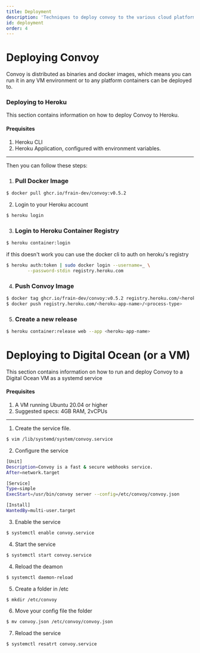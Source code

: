```yaml
---
title: Deployment
description: 'Techniques to deploy convoy to the various cloud platforms'
id: deployment
order: 4
---
```


# Deploying Convoy

Convoy is distributed as binaries and docker images, which means you can run it in any VM environment or to any platform containers can be deployed to.

### Deploying to Heroku

This section contains information on how to deploy Convoy to Heroku.

#### Prequisites

1. Heroku CLI
2. Heroku Application, configured with environment variables.

---

Then you can follow these steps:

1. ### Pull Docker Image

```bash
$ docker pull ghcr.io/frain-dev/convoy:v0.5.2
```

2. Login to your Heroku account

```bash
$ heroku login
``` 

3. ### Login to Heroku Container Registry

```bash
$ heroku container:login
```
if this doesn't work you can use the docker cli to auth on heroku's registry

```bash
$ heroku auth:token | sudo docker login --username=_ \
		--password-stdin registry.heroku.com
```

4. ### Push Convoy Image

```bash
$ docker tag ghcr.io/frain-dev/convoy:v0.5.2 registry.heroku.com/<heroku-app-name>/<process-type>
$ docker push registry.heroku.com/<heroku-app-name>/<process-type>
```

5. ### Create a new release

```bash
$ heroku container:release web --app <heroku-app-name>
```

# Deploying to Digital Ocean (or a VM)

This section contains information on how to run and deploy Convoy to a Digital Ocean VM as a systemd service

#### Prequisites

1. A VM running Ubuntu 20.04 or higher
2. Suggested specs: 4GB RAM, 2vCPUs

---

1. Create the service file.

```bash
$ vim /lib/systemd/system/convoy.service
```

2. Configure the service

```bash 
[Unit]
Description=Convoy is a fast & secure webhooks service.
After=network.target

[Service]
Type=simple
ExecStart=/usr/bin/convoy server --config=/etc/convoy/convoy.json

[Install]
WantedBy=multi-user.target
```
3. Enable the service

```bash
$ systemctl enable convoy.service 
```

4. Start the service

```bash
$ systemctl start convoy.service
```

4. Reload the deamon

```bash
$ systemctl daemon-reload
```

5. Create a folder in /etc
```bash
$ mkdir /etc/convoy
```

6. Move your config file the folder
```bash
$ mv convoy.json /etc/convoy/convoy.json
```

7. Reload the service
```bash
$ systemctl resatrt convoy.service
```